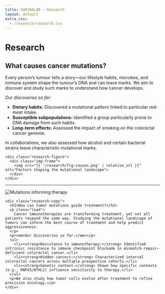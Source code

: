 ```yaml
---
title: GURJAOLAB – Research
layout: default
extra_css:
  - /research/research.css
---
```


<div class="research-page">
  <h1>Research</h1>

  <section class="research-section image-right">
    <div class="research-copy">
      <h2>What causes cancer mutations?</h2>
      <p class="lead">
        Every person’s tumour tells a story—our lifestyle habits, microbes, and immune system shape the tumour’s DNA and can leave marks. We aim to discover and study such marks to understand how cancer develops.
      </p>
      <p><em>Our discoveries so far:</em></p>
      <ul>
        <li><strong>Dietary habits:</strong> Discovered a mutational pattern linked to particular red-meat intake.</li>
        <li><strong>Susceptible subpopulations:</strong> Identified a group particularly prone to DNA damage from such habits.</li>
        <li><strong>Long-term effects:</strong> Assessed the impact of smoking on the colorectal cancer genome.</li>
      </ul>
      <p>In collaborations, we also assessed how alcohol and certain bacterial strains leave characteristic mutational marks.</p>
    </div>

    <div class="research-figure">
      <div class="img-frame">
        <img src="{{ '/research/fig-causes.png' | relative_url }}" alt="Factors shaping the mutational landscape">
      </div>
    </div>
  </section>

  <hr class="research-divider">

  <section class="research-section image-left">
    <div class="research-figure">
      <div class="img-frame">
        <img src="{{ '/research/fig-treatment.png' | relative_url }}" alt="Mutations informing therapy">
      </div>
    </div>

    <div class="research-copy">
      <h2>How can tumor mutations guide treatment?</h2>
      <p class="lead">
        Cancer immunotherapies are transforming treatment, yet not all patients respond the same way. Studying the mutational landscape of tumors can inform the best course of treatment and help predict aggressiveness.
      </p>
      <p><em>Our discoveries so far:</em></p>
      <ul>
        <li><strong>Resistance to immunotherapy:</strong> Identified intrinsic resistance to immune checkpoint blockade in mismatch-repair–deficient colorectal cancer.</li>
        <li><strong>Hidden cancers:</strong> Characterized interval colorectal cancers across multiple prospective cohorts.</li>
        <li><strong>Genetic context:</strong> Shown how specific contexts (e.g., RNF43/NTHL1) influence sensitivity to therapy.</li>
      </ul>
      <p>We also study how tumor cells evolve after treatment to refine precision oncology.</p>
    </div>
  </section>
</div>
